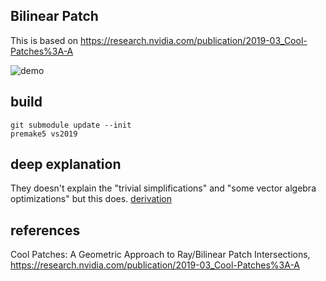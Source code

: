 ## Bilinear Patch
This is based on
https://research.nvidia.com/publication/2019-03_Cool-Patches%3A-A

![demo](demo.gif)

## build

```
git submodule update --init
premake5 vs2019
```

## deep explanation 
They doesn't explain the "trivial simplifications" and "some vector algebra optimizations" but this does.
[derivation](derivation.pdf)

## references
Cool Patches: A Geometric Approach to Ray/Bilinear Patch Intersections, https://research.nvidia.com/publication/2019-03_Cool-Patches%3A-A

